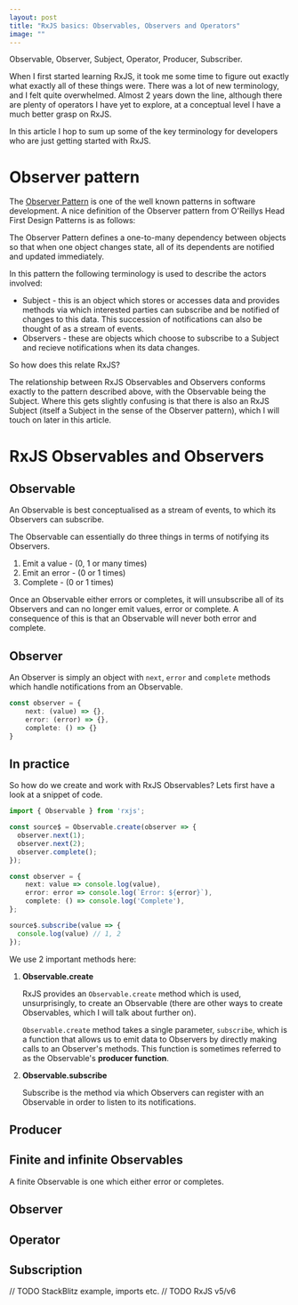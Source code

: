 ```yaml
---
layout: post
title: "RxJS basics: Observables, Observers and Operators"
image: ""
---
```


Observable, Observer, Subject, Operator, Producer, Subscriber. 

When I first started learning RxJS, it took me some time to figure out exactly what exactly all of these things were. There was a lot of new terminology, and I felt quite overwhelmed. Almost 2 years down the line, although there are plenty of operators I have yet to explore, at a conceptual level I have a much better grasp on RxJS.

In this article I hop to sum up some of the key terminology for developers who are just getting started with RxJS.

# Observer pattern

The [Observer Pattern](https://sourcemaking.com/design_patterns/observer) is one of the well known patterns in software development. A nice definition of the Observer pattern from O'Reillys Head First Design Patterns is as follows:

The Observer Pattern defines a one-to-many dependency between objects so that when one object changes state, all of its dependents are notified and updated immediately.

In this pattern the following terminology is used to describe the actors involved:

* Subject - this is an object which stores or accesses data and provides methods via which interested parties can subscribe and be notified of changes to this data. This succession of notifications can also be thought of as a stream of events.
* Observers - these are objects which choose to subscribe to a Subject and recieve notifications when its data changes. 

So how does this relate RxJS?

The relationship between RxJS Observables and Observers conforms exactly to the pattern described above, with the Observable being the Subject. Where this gets slightly confusing is that there is also an RxJS Subject (itself a Subject in the sense of the Observer pattern), which I will touch on later in this article.

# RxJS Observables and Observers

## Observable

An Observable is best conceptualised as a stream of events, to which its Observers can subscribe.

The Observable can essentially do three things in terms of notifying its Observers.

1. Emit a value - (0, 1 or many times)
2. Emit an error - (0 or 1 times)
3. Complete - (0 or 1 times)

Once an Observable either errors or completes, it will unsubscribe all of its Observers and can no longer emit values, error or complete. A consequence of this is that an Observable will never both error and complete.

## Observer

An Observer is simply an object with `next`, `error` and `complete` methods which handle notifications from an Observable.

```ts
const observer = {
    next: (value) => {},
    error: (error) => {},
    complete: () => {}
}
```

## In practice

So how do we create and work with RxJS Observables? Lets first have a look at a snippet of code.

```ts
import { Observable } from 'rxjs';

const source$ = Observable.create(observer => {
  observer.next(1);
  observer.next(2);
  observer.complete();
});

const observer = {
    next: value => console.log(value),
    error: error => console.log(`Error: ${error}`),
    complete: () => console.log('Complete'),
};

source$.subscribe(value => {
  console.log(value) // 1, 2
});
```

We use 2 important methods here:

1. **Observable.create**

    RxJS provides an `Observable.create` method which is used, unsurprisingly, to create an Observable (there are other ways to create Observables, which I will talk about further on). 
    
    `Observable.create` method takes a single parameter, `subscribe`, which is a function that allows us to emit data to Observers by directly making calls to an Observer's methods. This function is sometimes referred to as the Observable's **producer function**.

2. **Observable.subscribe**

    Subscribe is the method via which Observers can register with an Observable in order to listen to its notifications.


## Producer

## Finite and infinite Observables

A finite Observable is one which either error or completes. 

## Observer



## Operator

## Subscription

// TODO StackBlitz example, imports etc.
// TODO RxJS v5/v6